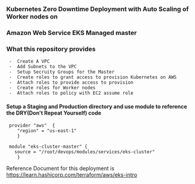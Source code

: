 ### Kubernetes Zero Downtime Deployment with Auto Scaling of Worker nodes on 
### Amazon Web Service EKS Managed master

###  What this repository provides    

     -  Create A VPC
     -  Add Subnets to the VPC
     -  Setup Secruity Groups for the Master
     -  Create roles to grant access to provision Kubernetes on AWS
     -  Attach roles to provide access to provision
     -  Create roles for Worker nodes
     -  Attach roles to policy with EC2 assume role


####   Setup a Staging and Production directory and use module to reference the DRY(Don't Repeat Yourself) code 

     provider "aws"  {
        "region" = "us-east-1"
    	}

     module "eks-cluster-master" {
       source = "/root/devops/modules/services/eks-cluster"
    	}

Reference Document for this deployment is https://learn.hashicorp.com/terraform/aws/eks-intro
